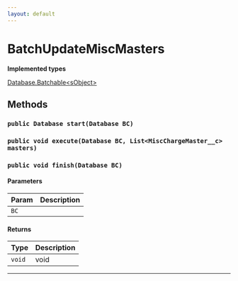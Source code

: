 ```yaml
---
layout: default
---
```

# BatchUpdateMiscMasters

**Implemented types**

[Database.Batchable&lt;sObject&gt;](Database.Batchable&lt;sObject&gt;)

## Methods
### `public Database start(Database BC)`
### `public void execute(Database BC, List<MiscChargeMaster__c> masters)`
### `public void finish(Database BC)`
#### Parameters

|Param|Description|
|---|---|
|`BC`||

#### Returns

|Type|Description|
|---|---|
|`void`|void|

---
